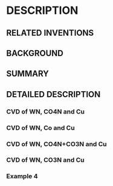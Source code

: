 # DESCRIPTION

## RELATED INVENTIONS

## BACKGROUND

## SUMMARY

## DETAILED DESCRIPTION

### CVD of WN, CO4N and Cu

### CVD of WN, Co and Cu

### CVD of WN, CO4N+CO3N and Cu

### CVD of WN, CO3N and Cu

### Example 4

